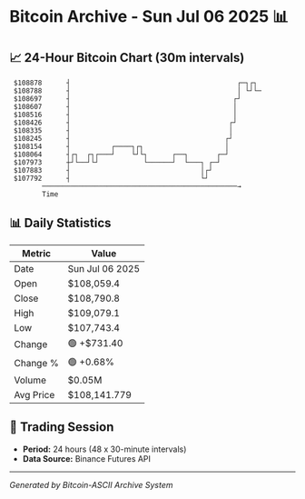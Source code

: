 # Bitcoin Archive - Sun Jul 06 2025 📊

## 📈 24-Hour Bitcoin Chart (30m intervals)

```
 $108878      ┤                                         ┌─┐┌┐  
 $108788      ┤                                         │ └┘└─ 
 $108697      ┤                                        ┌┘      
 $108607      ┤                                        │       
 $108516      ┤                                        │       
 $108426      ┤                                       ┌┘       
 $108335      ┤                                       │        
 $108245      ┤                                      ┌┘        
 $108154      ┤          ┌────┐┌┐                    │         
 $108064      ┤┌┐  ┌┐┌───┘    └┘└┐      ┌──┐       ┌─┘         
 $107973      ┼┘└──┘└┘           └──────┘  └───┐ ┌─┘           
 $107883      ┤                                │┌┘             
 $107792      ┤                                └┘              
        ────────────────────────────────────────────────→
        Time
```

## 📊 Daily Statistics

| Metric | Value |
|--------|-------|
| Date | Sun Jul 06 2025 |
| Open | $108,059.4 |
| Close | $108,790.8 |
| High | $109,079.1 |
| Low | $107,743.4 |
| Change | 🟢 +$731.40 |
| Change % | 🟢 +0.68% |
| Volume | $0.05M |
| Avg Price | $108,141.779 |

## 📅 Trading Session

- **Period:** 24 hours (48 x 30-minute intervals)
- **Data Source:** Binance Futures API

---
*Generated by Bitcoin-ASCII Archive System*
